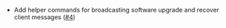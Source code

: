 - Add helper commands for broadcasting software upgrade and recover client
  messages ([\#4](https://github.com/noble-assets/authority/pull/4))